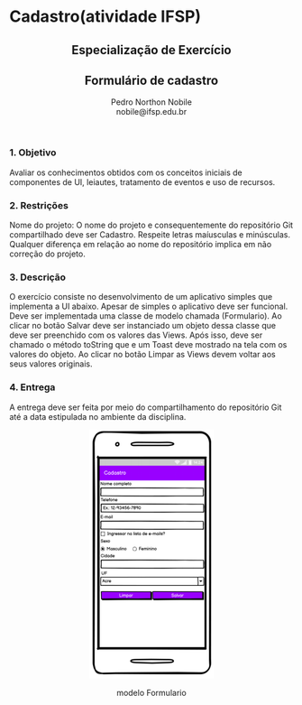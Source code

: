 # Cadastro(atividade IFSP)
<div align="center">
  <h2>Especialização de Exercício</h2>
  <h2>Formulário de cadastro</h2>
  <p>Pedro Northon Nobile</br>
  nobile@ifsp.edu.br</p>
</div>
</br>
<h3>1. Objetivo</h3>
<p>Avaliar os conhecimentos obtidos com os conceitos iniciais de componentes de UI, leiautes,
tratamento de eventos e uso de recursos.</p>
<h3>2. Restrições</h3>
<p>Nome do projeto: O nome do projeto e consequentemente do repositório Git compartilhado
deve ser Cadastro. Respeite letras maíusculas e minúsculas. Qualquer diferença em relação
ao nome do repositório implica em não correção do projeto.</p>
<h3>3. Descrição</h3>
<p>O exercício consiste no desenvolvimento de um aplicativo simples que implementa a UI
abaixo. Apesar de simples o aplicativo deve ser funcional. Deve ser implementada uma
classe de modelo chamada (Formulario). Ao clicar no botão Salvar deve ser instanciado um
objeto dessa classe que deve ser preenchido com os valores das Views. Após isso, deve ser
chamado o método toString que e um Toast deve mostrado na tela com os valores do objeto.
Ao clicar no botão Limpar as Views devem voltar aos seus valores originais.</p>
<h3>4. Entrega</h3>
<p>A entrega deve ser feita por meio do compartilhamento do repositório Git até a data
estipulada no ambiente da disciplina.</p>

<div align="center">
<img src="https://github.com/MaykiSantos/Cadastro/blob/master/modelo%20formulario.PNG">
<p>modelo Formulario</p>
</div>
